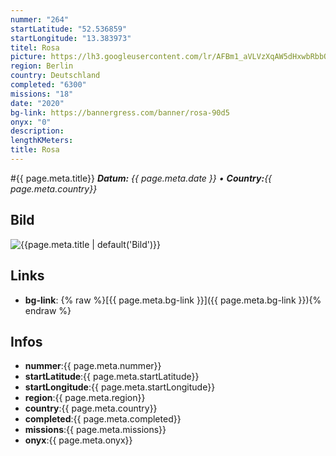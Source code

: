 ```yaml
---
nummer: "264"
startLatitude: "52.536859"
startLongitude: "13.383973"
titel: Rosa
picture: https://lh3.googleusercontent.com/lr/AFBm1_aVLVzXqAW5dHxwbRbbQbkBB2rRKsCXJTsywGwIZftM-NrtITmI78gno7KJS-m0WoGRnpSng885p1T07F-gqWai7nPe2P-Qo4DYWajKN0-eTHCiUozeumN94_GVtkRmYwPkTWimjCWzxLkvKVPusyG_nwYvcMjV7cojeU171C4ukdGHurkCfwz0oelsbiS9JeUTE8l52aFmLZH03W3kA0DS48hJPKtfgSJceXNBamwZmL_mHOC1C52NyDhvhyzqmPZYV9Qfg23NXLLVDrg7c6y0CfTyalHqS9x11lIFjRvbXJQ-qfhksDDRSVR_qQeZszqOizPhuD557ze4EmIfLTavbrnB-tG3MZyilDAfoPRpTSLOfmUJhedZNrPdVwlsJlW5U8aQMMaMlbfWlBy52ZwPFw12LONp44BnCCr0AXNin8O-a5Ulc5ISx9zuCL6AD1SVfwBt_OhLxNSsgDS1mPwqdEHJHhfDQxZBYu8dCWCoEQ09ih0soixjsWzg_LNXRsUHNeUnIKC2yiKZhqgepUpX-7bYf3muQthgsWA1wP-TMPP95Nb8mJ9HkyB-DuBnEz4ZcYKLHv17WVQCuzx-wB2n6FTGLvzLpXhnu-Jt4qH_2LDVtGswYoOUycn8rht0eMixLRMfivxoH-Fu-sE0Gz8SjOoZmtAOMft9yimh4kV71_KYWD_ENB-mFTzxyDBm-dYycI_Jpe5a39gCD4NOvFmSBQGtHz3awzPzurhxT_IrI9XKnzBCN1Fsswkj45rFshAwSQnjfmEehAtMd_73eiV4dLEJSCtI3BLBIapocZHQd2ATZwll2-vIvt27W44Ue7z68OrDraXQ-xJE3wuB5SIvz_M1J4Q
region: Berlin
country: Deutschland
completed: "6300"
missions: "18"
date: "2020"
bg-link: https://bannergress.com/banner/rosa-90d5
onyx: "0"
description: 
lengthKMeters: 
title: Rosa
---
```


#{{ page.meta.title}}
_**Datum:** {{ page.meta.date }} • **Country:**{{ page.meta.country}}_

## Bild
![{{page.meta.title | default('Bild')}}]({{page.meta.picture}})

## Links
- **bg-link**: {% raw %}[{{ page.meta.bg-link }}]({{ page.meta.bg-link }}){% endraw %}

## Infos
- **nummer**:{{ page.meta.nummer}}
- **startLatitude**:{{ page.meta.startLatitude}}
- **startLongitude**:{{ page.meta.startLongitude}}
- **region**:{{ page.meta.region}}
- **country**:{{ page.meta.country}}
- **completed**:{{ page.meta.completed}}
- **missions**:{{ page.meta.missions}}
- **onyx**:{{ page.meta.onyx}}

